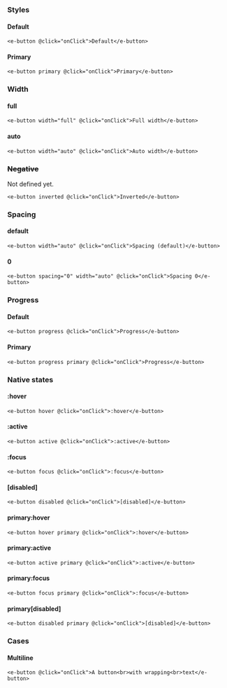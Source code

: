 ### Styles

#### Default

```vue
<e-button @click="onClick">Default</e-button>

```

#### Primary

```vue
<e-button primary @click="onClick">Primary</e-button>
```

### Width

#### full

```vue
<e-button width="full" @click="onClick">Full width</e-button>
```

#### auto

```vue
<e-button width="auto" @click="onClick">Auto width</e-button>
```

### ~~Negative~~

Not defined yet.

```vue
<e-button inverted @click="onClick">Inverted</e-button>
```

### Spacing

#### default

```vue
<e-button width="auto" @click="onClick">Spacing (default)</e-button>
```

#### 0

```vue
<e-button spacing="0" width="auto" @click="onClick">Spacing 0</e-button>
```

### Progress

#### Default

```vue
<e-button progress @click="onClick">Progress</e-button>
```

#### Primary

```vue
<e-button progress primary @click="onClick">Progress</e-button>
```

### Native states

#### :hover
```vue
<e-button hover @click="onClick">:hover</e-button>
```

#### :active
```vue
<e-button active @click="onClick">:active</e-button>
```

#### :focus
```vue
<e-button focus @click="onClick">:focus</e-button>
```

#### \[disabled\]
```vue
<e-button disabled @click="onClick">[disabled]</e-button>
```

#### primary:hover
```vue
<e-button hover primary @click="onClick">:hover</e-button>
```

#### primary:active
```vue
<e-button active primary @click="onClick">:active</e-button>
```

#### primary:focus
```vue
<e-button focus primary @click="onClick">:focus</e-button>
```

#### primary\[disabled\]
```vue
<e-button disabled primary @click="onClick">[disabled]</e-button>
```

### Cases

#### Multiline

```vue
<e-button @click="onClick">A button<br>with wrapping<br>text</e-button>
```
